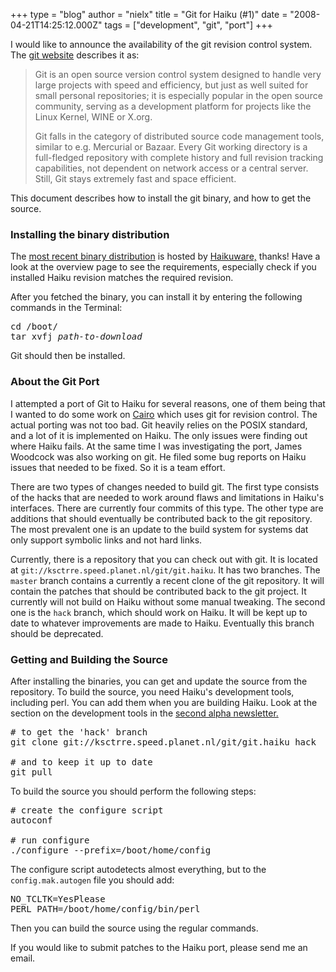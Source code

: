 +++
type = "blog"
author = "nielx"
title = "Git for Haiku (#1)"
date = "2008-04-21T14:25:12.000Z"
tags = ["development", "git", "port"]
+++

<p>I would like to announce the availability of the git revision control system. The <a href="http://git.or.cz/">git website</a> describes it as:</p>

<blockquote>
Git is an open source version control system designed to handle very large projects with speed and efficiency, but just as well suited for small personal repositories; it is especially popular in the open source community, serving as a development platform for projects like the Linux Kernel, WINE or X.org.

Git falls in the category of distributed source code management tools, similar to e.g. Mercurial or Bazaar. Every Git working directory is a full-fledged repository with complete history and full revision tracking capabilities, not dependent on network access or a central server. Still, Git stays extremely fast and space efficient.
</blockquote>

<p>This document describes how to install the git binary, and how to get the source.</p>

<!--break-->

<h3>Installing the binary distribution</h3>

<p>The <a href="http://www.haikuware.com/view-details/development/miscellaneous/git">most recent binary distribution</a> is hosted by <a href="http://www.haikuware.com">Haikuware,</a> thanks! Have a look at the overview page to see the requirements, especially check if you installed Haiku revision matches the required revision.</p>

<p>After you fetched the binary, you can install it by entering the following commands in the Terminal:</p>

<pre>
cd /boot/
tar xvfj <i>path-to-download</i>
</pre>

<p>Git should then be installed.</p>

<h3>About the Git Port</h3>

<p>I attempted a port of Git to Haiku for several reasons, one of them being that I wanted to do some work on <a href="http://cairographics.org/">Cairo</a> which uses git for revision control. The actual porting was not too bad. Git heavily relies on the POSIX standard, and a lot of it is implemented on Haiku. The only issues were finding out where Haiku fails. At the same time I was investigating the port, James Woodcock was also working on git. He filed some bug reports on Haiku issues that needed to be fixed. So it is a team effort.</p>

<p>There are two types of changes needed to build git. The first type consists of the hacks that are needed to work around flaws and limitations in Haiku's interfaces. There are currently four commits of this type. The other type are additions that should eventually be contributed back to the git repository. The most prevalent one is an update to the build system for systems dat only support symbolic links and not hard links.</p>

<p>Currently, there is a repository that you can check out with git. It is located at <code>git://ksctrre.speed.planet.nl/git/git.haiku</code>. It has two branches. The <code>master</code> branch contains a currently a recent clone of the git repository. It will contain the patches that should be contributed back to the git project. It currently will not build on Haiku without some manual tweaking. The second one is the <code>hack</code> branch, which should work on Haiku. It will be kept up to date to whatever improvements are made to Haiku. Eventually this branch should be deprecated.</p>

<h3>Getting and Building the Source</h3>

<p>After installing the binaries, you can get and update the source from the repository. To build the source, you need Haiku's development tools, including perl. You can add them when you are building Haiku. Look at the section on the development tools in the <a href="/blog/nielx/2008-03-31/haiku_alpha_1_status_update_2">second alpha newsletter.</a></p>

<pre>
# to get the 'hack' branch
git clone git://ksctrre.speed.planet.nl/git/git.haiku hack

# and to keep it up to date
git pull
</pre>

<p>To build the source you should perform the following steps:</p>

<pre>
# create the configure script
autoconf

# run configure
./configure --prefix=/boot/home/config
</pre>

<p>The configure script autodetects almost everything, but to the <code>config.mak.autogen</code> file you should add:</p>

<pre>
NO_TCLTK=YesPlease
PERL_PATH=/boot/home/config/bin/perl
</pre>

<p>Then you can build the source using the regular commands.</p>

<p>If you would like to submit patches to the Haiku port, please send me an email.</p>